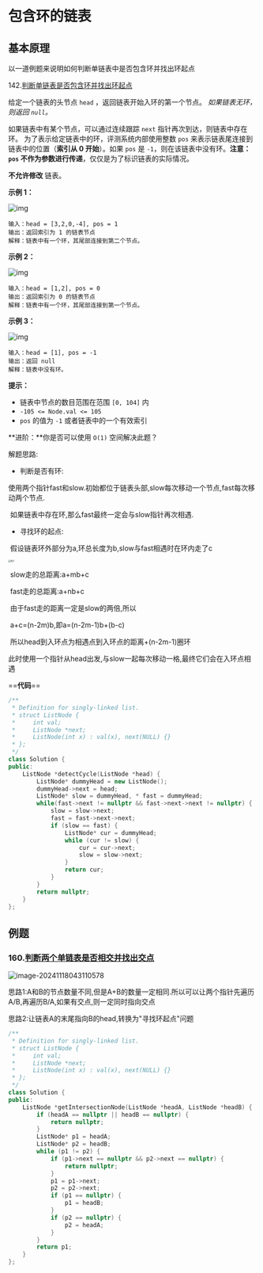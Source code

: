 # 包含环的链表

## 基本原理

以一道例题来说明如何判断单链表中是否包含环并找出环起点

142.[判断单链表是否包含环并找出环起点](https://leetcode.cn/problems/linked-list-cycle-ii/description/)

给定一个链表的头节点  `head` ，返回链表开始入环的第一个节点。 *如果链表无环，则返回 `null`。*

如果链表中有某个节点，可以通过连续跟踪 `next` 指针再次到达，则链表中存在环。 为了表示给定链表中的环，评测系统内部使用整数 `pos` 来表示链表尾连接到链表中的位置（**索引从 0 开始**）。如果 `pos` 是 `-1`，则在该链表中没有环。**注意：`pos` 不作为参数进行传递**，仅仅是为了标识链表的实际情况。

**不允许修改** 链表。



 

**示例 1：**

![img](https://fzchen-picgo.oss-cn-shanghai.aliyuncs.com/Github/learning/202412151733352.png)

```
输入：head = [3,2,0,-4], pos = 1
输出：返回索引为 1 的链表节点
解释：链表中有一个环，其尾部连接到第二个节点。
```

**示例 2：**

![img](https://fzchen-picgo.oss-cn-shanghai.aliyuncs.com/Github/learning/202412151733287.png)

```
输入：head = [1,2], pos = 0
输出：返回索引为 0 的链表节点
解释：链表中有一个环，其尾部连接到第一个节点。
```

**示例 3：**

![img](https://fzchen-picgo.oss-cn-shanghai.aliyuncs.com/Github/learning/202412151733274.png)

```
输入：head = [1], pos = -1
输出：返回 null
解释：链表中没有环。
```

 

**提示：**

- 链表中节点的数目范围在范围 `[0, 104]` 内
- `-105 <= Node.val <= 105`
- `pos` 的值为 `-1` 或者链表中的一个有效索引

 

**进阶：**你是否可以使用 `O(1)` 空间解决此题？



解题思路:

- 判断是否有环:

​	使用两个指针fast和slow.初始都位于链表头部,slow每次移动一个节点,fast每次移动两个节点.

​	如果链表中存在环,那么fast最终一定会与slow指针再次相遇.

- 寻找环的起点:

​	假设链表环外部分为a,环总长度为b,slow与fast相遇时在环内走了c

<img src="https://fzchen-picgo.oss-cn-shanghai.aliyuncs.com/Github/learning/202412151736258.png" alt="fig1" style="zoom:30%;" />

​	slow走的总距离:a+mb+c

​	fast走的总距离:a+nb+c

​	由于fast走的距离一定是slow的两倍,所以

​	a+c=(n-2m)b,即a=(n-2m-1)b+(b-c)

​	所以head到入环点为相遇点到入环点的距离+(n-2m-1)圈环

​	此时使用一个指针从head出发,与slow一起每次移动一格,最终它们会在入环点相遇

==**代码**==

```c++
/**
 * Definition for singly-linked list.
 * struct ListNode {
 *     int val;
 *     ListNode *next;
 *     ListNode(int x) : val(x), next(NULL) {}
 * };
 */
class Solution {
public:
    ListNode *detectCycle(ListNode *head) {
        ListNode* dummyHead = new ListNode();
        dummyHead->next = head;
        ListNode* slow = dummyHead, * fast = dummyHead;
        while(fast->next != nullptr && fast->next->next != nullptr) {
            slow = slow->next;
            fast = fast->next->next;
            if (slow == fast) {
                ListNode* cur = dummyHead;
                while (cur != slow) {
                    cur = cur->next;
                    slow = slow->next;
                }
                return cur;
            }
        }
        return nullptr;
    }
};
```



## 例题

### 160.[判断两个单链表是否相交并找出交点](https://leetcode.cn/problems/intersection-of-two-linked-lists/description/)

![image-20241118043110578](https://fzchen-picgo.oss-cn-shanghai.aliyuncs.com/Github/learning/202412151730713.png)

思路1:A和B的节点数量不同,但是A+B的数量一定相同.所以可以让两个指针先遍历A/B,再遍历B/A,如果有交点,则一定同时指向交点

思路2:让链表A的末尾指向B的head,转换为"寻找环起点"问题

```c++
/**
 * Definition for singly-linked list.
 * struct ListNode {
 *     int val;
 *     ListNode *next;
 *     ListNode(int x) : val(x), next(NULL) {}
 * };
 */
class Solution {
public:
    ListNode *getIntersectionNode(ListNode *headA, ListNode *headB) {
        if (headA == nullptr || headB == nullptr) {
            return nullptr;
        }
        ListNode* p1 = headA;
        ListNode* p2 = headB;
        while (p1 != p2) {
            if (p1->next == nullptr && p2->next == nullptr) {
                return nullptr;
            }
            p1 = p1->next;
            p2 = p2->next;
            if (p1 == nullptr) {
                p1 = headB;
            }
            if (p2 == nullptr) {
                p2 = headA;
            }
        }
        return p1;
    }
};
```
